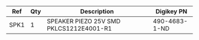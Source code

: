 |Ref|Qty|Description|Digikey PN|
|---|---|-----------|------|
|SPK1|1|SPEAKER PIEZO 25V SMD PKLCS1212E4001-R1|490-4683-1-ND|


